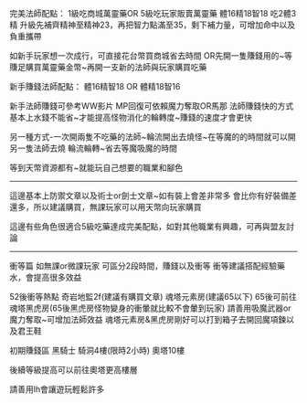 完美法師配點：
1級吃商城萬靈藥OR 5級吃玩家販賣萬靈藥
體16精18智18
吃2體3精
升級先補齊精神至精神23，再把智力點滿至35，剩下補力量，可增加命中以及負重攜帶

如新手玩家想一次成行，可直接花台幣買商城省去時間
OR先開一隻賺錢用的~等賺足購買萬靈藥金幣~再開一支新的法師與玩家購買吃藥

新手賺錢法師配點：
體16精智18 OR 體精18智16

新手法師賺錢可參考WW影片
MP回復可依賴魔力奪取OR馬那
法師賺錢快的方式基本上水錢不能省~才能提高怪物消化的輪轉度~賺錢的速度才會更快

另一種方式-一次開兩隻不吃藥的法師~輪流開出去燒怪~在等魔的的時間就可以開另一隻法師去燒
輪流輪轉~省去等魔吸魔的時間

等到天幣資源都有~就能玩自己想要的職業和腳色

------------

這邊基本上防禦文章以及術士or劍士文章~如有裝上會差非常多
會比你有好裝備差還多，所以建議購買，無課玩家可以用天幣向玩家購買

這邊有些角色很適合5級吃藥達成完美配點，如對其他職業有興趣，可再與盟友討論

------------

衝等篇
如無課or微課玩家
可區分2段時間，賺錢以及衝等
衝等建議搭配經驗藥水，會提高很多效益


52後衝等熱點
奇岩地監2f(建議有購買文章)
魂塔元素房(建議65以下)
65後可前往魂塔黑虎房(65後黑虎房怪物變身的衝暈就比較不會暈到玩家)
請善用吸魔武器or魔力奪取~可增加法師效益
魂塔元素房&黑虎房剛好可以打到箱子去開回魔項鍊以及君王鞋

初期賺錢區
黑騎士
騎洞4樓(限時2小時)
奧塔10樓

後續等級提高可以前往奧塔更高樓層

請善用lh會讓遊玩輕鬆許多
